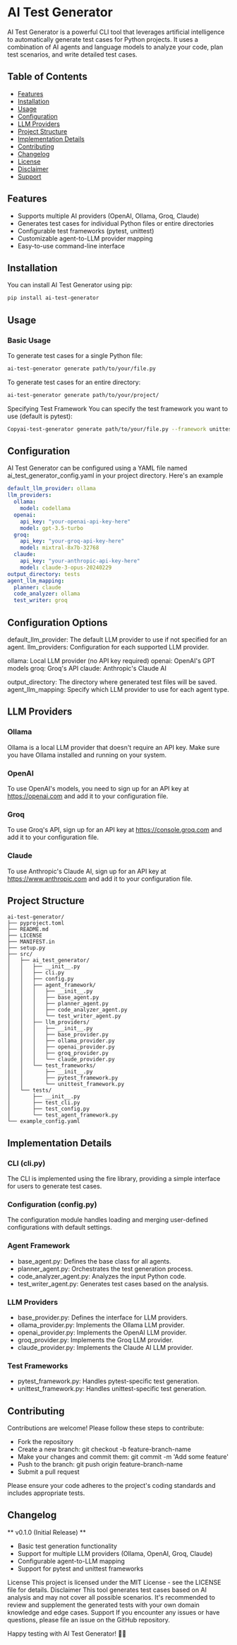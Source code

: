 # AI Test Generator

AI Test Generator is a powerful CLI tool that leverages artificial intelligence to automatically generate test cases for Python projects. It uses a combination of AI agents and language models to analyze your code, plan test scenarios, and write detailed test cases.

## Table of Contents

- [Features](#features)
- [Installation](#installation)
- [Usage](#usage)
- [Configuration](#configuration)
- [LLM Providers](#llm-providers)
- [Project Structure](#project-structure)
- [Implementation Details](#implementation-details)
- [Contributing](#contributing)
- [Changelog](#changelog)
- [License](#license)
- [Disclaimer](#disclaimer)
- [Support](#support)

## Features

- Supports multiple AI providers (OpenAI, Ollama, Groq, Claude)
- Generates test cases for individual Python files or entire directories
- Configurable test frameworks (pytest, unittest)
- Customizable agent-to-LLM provider mapping
- Easy-to-use command-line interface

## Installation

You can install AI Test Generator using pip:

```bash
pip install ai-test-generator
```

## Usage
 ### Basic Usage

To generate test cases for a single Python file:
```bash
ai-test-generator generate path/to/your/file.py
```
To generate test cases for an entire directory:
```bash
ai-test-generator generate path/to/your/project/
```
Specifying Test Framework
You can specify the test framework you want to use (default is pytest):

```bash
Copyai-test-generator generate path/to/your/file.py --framework unittest
```

## Configuration
AI Test Generator can be configured using a YAML file named ai_test_generator_config.yaml in your project directory. Here's an example

```yaml configuration:
default_llm_provider: ollama
llm_providers:
  ollama:
    model: codellama
  openai:
    api_key: "your-openai-api-key-here"
    model: gpt-3.5-turbo
  groq:
    api_key: "your-groq-api-key-here"
    model: mixtral-8x7b-32768
  claude:
    api_key: "your-anthropic-api-key-here"
    model: claude-3-opus-20240229
output_directory: tests
agent_llm_mapping:
  planner: claude
  code_analyzer: ollama
  test_writer: groq
```
## Configuration Options

default_llm_provider: The default LLM provider to use if not specified for an agent.
llm_providers: Configuration for each supported LLM provider.

ollama: Local LLM provider (no API key required)
openai: OpenAI's GPT models
groq: Groq's API
claude: Anthropic's Claude AI


output_directory: The directory where generated test files will be saved.
agent_llm_mapping: Specify which LLM provider to use for each agent type.

## LLM Providers
### Ollama
Ollama is a local LLM provider that doesn't require an API key. Make sure you have Ollama installed and running on your system.
### OpenAI
To use OpenAI's models, you need to sign up for an API key at https://openai.com and add it to your configuration file.
### Groq
To use Groq's API, sign up for an API key at https://console.groq.com and add it to your configuration file.
### Claude
To use Anthropic's Claude AI, sign up for an API key at https://www.anthropic.com and add it to your configuration file.
## Project Structure
```
ai-test-generator/
├── pyproject.toml
├── README.md
├── LICENSE
├── MANIFEST.in
├── setup.py
├── src/
│   ├── ai_test_generator/
│   │   ├── __init__.py
│   │   ├── cli.py
│   │   ├── config.py
│   │   ├── agent_framework/
│   │   │   ├── __init__.py
│   │   │   ├── base_agent.py
│   │   │   ├── planner_agent.py
│   │   │   ├── code_analyzer_agent.py
│   │   │   └── test_writer_agent.py
│   │   ├── llm_providers/
│   │   │   ├── __init__.py
│   │   │   ├── base_provider.py
│   │   │   ├── ollama_provider.py
│   │   │   ├── openai_provider.py
│   │   │   ├── groq_provider.py
│   │   │   └── claude_provider.py
│   │   └── test_frameworks/
│   │       ├── __init__.py
│   │       ├── pytest_framework.py
│   │       └── unittest_framework.py
│   └── tests/
│       ├── __init__.py
│       ├── test_cli.py
│       ├── test_config.py
│       └── test_agent_framework.py
└── example_config.yaml
```

## Implementation Details
### CLI (cli.py)
The CLI is implemented using the fire library, providing a simple interface for users to generate test cases.
### Configuration (config.py)
The configuration module handles loading and merging user-defined configurations with default settings.
### Agent Framework

- base_agent.py: Defines the base class for all agents.
- planner_agent.py: Orchestrates the test generation process.
- code_analyzer_agent.py: Analyzes the input Python code.
- test_writer_agent.py: Generates test cases based on the analysis.

### LLM Providers

- base_provider.py: Defines the interface for LLM providers.
- ollama_provider.py: Implements the Ollama LLM provider.
- openai_provider.py: Implements the OpenAI LLM provider.
- groq_provider.py: Implements the Groq LLM provider.
- claude_provider.py: Implements the Claude AI LLM provider.

### Test Frameworks

- pytest_framework.py: Handles pytest-specific test generation.
- unittest_framework.py: Handles unittest-specific test generation.

## Contributing
Contributions are welcome! Please follow these steps to contribute:

- Fork the repository
- Create a new branch: git checkout -b feature-branch-name
- Make your changes and commit them: git commit -m 'Add some feature'
- Push to the branch: git push origin feature-branch-name
- Submit a pull request

Please ensure your code adheres to the project's coding standards and includes appropriate tests.

## Changelog
** v0.1.0 (Initial Release) **

* Basic test generation functionality
* Support for multiple LLM providers (Ollama, OpenAI, Groq, Claude)
* Configurable agent-to-LLM mapping
* Support for pytest and unittest frameworks

License
This project is licensed under the MIT License - see the LICENSE file for details.
Disclaimer
This tool generates test cases based on AI analysis and may not cover all possible scenarios. It's recommended to review and supplement the generated tests with your own domain knowledge and edge cases.
Support
If you encounter any issues or have questions, please file an issue on the GitHub repository.

Happy testing with AI Test Generator! 🚀🤖
